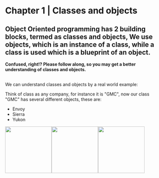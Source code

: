 # Chapter 1 | Classes and objects
<h2> Object Oriented programming has 2 building blocks, termed as classes and objects,
We use objects, which is an instance of a class, while a class is used which is a blueprint of an object.
</h2> <b> Confused, right!? Please follow along, so you may get a better understanding of classes and objects. </b>

<br />
<br />
<p> We can understand classes and objects by a real world example:</p>
<p>Think of class as any company, for instance it is "GMC", now our class "GMC" has several different objects, these are: </p>
<ul>
<li>Envoy</li>
<li>Sierra</li>
<li>Yukon</li>
</ul>
<div style="display:flex;font-family:"Helvetica", sans-serif;font-size:30px;background: #3e3e3e;color: #ffffff;margin: 0 auto;position: relative;top: 40px;padding: 20px;text-align: center;border-top: 3px solid #ababab;border-bottom: 3px solid #ababab;border-radius: 20px;-moz-border-radius: 20px;-webkit-border-radius: 20px;box-shadow: 0px 2px 18px rgba(0, 0, 0, 0.53);-moz-box-shadow: 0px 2px 18px rgba(0, 0, 0, 0.53);-webkit-box-shadow: 0px 2px 18px rgba(0, 0, 0, 0.53);">
<img height="150" id="envoy" src="https://user-images.githubusercontent.com/29815204/186344226-d75682bc-bca7-420b-9f7b-856e1b568b1b.jpg"/>
<img height="150" id="yukon" src="https://user-images.githubusercontent.com/29815204/186344255-338bf63b-90a8-4c90-b95e-755dbf530ef2.jpg"/>
<img height="150" id="sierra" src="https://user-images.githubusercontent.com/29815204/186344240-168d2eb1-7df5-415f-9f58-c15e1ce1a92a.jpg"/>
</div>

